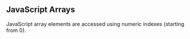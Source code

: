 <!DOCTYPE html>
<html>
<body>

<h2>JavaScript Arrays</h2>

<p>JavaScript array elements are accessed using numeric indexes (starting from 0).</p>

<p id="demo"></p>

<script>
var cars = ["Saab", "Volvo", "BMW"];
cars[0] = "Opel";
document.getElementById("demo").innerHTML = cars;
</script>

</body>
</html>



  
